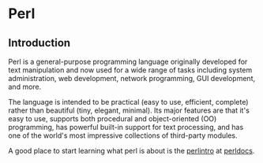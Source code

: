 # Perl

## Introduction

Perl is a general-purpose programming language originally developed for text manipulation and now used for a wide range of tasks including system administration, web development, network programming, GUI development, and more.

The language is intended to be practical (easy to use, efficient, complete) rather than beautiful (tiny, elegant, minimal). Its major features are that it's easy to use, supports both procedural and object-oriented (OO) programming, has powerful built-in support for text processing, and has one of the world's most impressive collections of third-party modules.

A good place to start learning what perl is about is the [perlintro] at [perldocs].


[perlintro]: http://perldoc.perl.org/perlintro.html
[perldocs]: http://perldoc.perl.org/index.html
